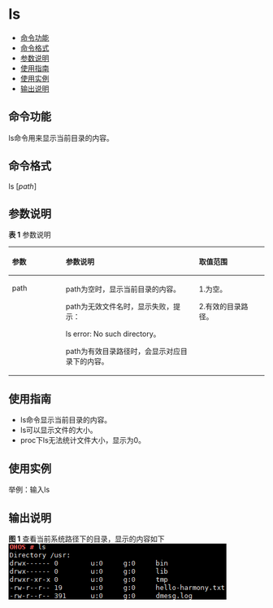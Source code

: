 # ls<a name="ZH-CN_TOPIC_0000001051451593"></a>

-   [命令功能](#section6538163771614)
-   [命令格式](#section45881743111616)
-   [参数说明](#section17528148171617)
-   [使用指南](#section041212533166)
-   [使用实例](#section986105716167)
-   [输出说明](#section2036124918592)

## 命令功能<a name="section6538163771614"></a>

ls命令用来显示当前目录的内容。

## 命令格式<a name="section45881743111616"></a>

ls \[_path_\]

## 参数说明<a name="section17528148171617"></a>

**表 1**  参数说明

<a name="table1244mcpsimp"></a>
<table><thead align="left"><tr id="row1250mcpsimp"><th class="cellrowborder" valign="top" width="21%" id="mcps1.2.4.1.1"><p id="p1252mcpsimp"><a name="p1252mcpsimp"></a><a name="p1252mcpsimp"></a>参数</p>
</th>
<th class="cellrowborder" valign="top" width="52%" id="mcps1.2.4.1.2"><p id="p1254mcpsimp"><a name="p1254mcpsimp"></a><a name="p1254mcpsimp"></a>参数说明</p>
</th>
<th class="cellrowborder" valign="top" width="27%" id="mcps1.2.4.1.3"><p id="p1256mcpsimp"><a name="p1256mcpsimp"></a><a name="p1256mcpsimp"></a>取值范围</p>
</th>
</tr>
</thead>
<tbody><tr id="row1257mcpsimp"><td class="cellrowborder" valign="top" width="21%" headers="mcps1.2.4.1.1 "><p id="p1259mcpsimp"><a name="p1259mcpsimp"></a><a name="p1259mcpsimp"></a>path</p>
</td>
<td class="cellrowborder" valign="top" width="52%" headers="mcps1.2.4.1.2 "><p id="p1261mcpsimp"><a name="p1261mcpsimp"></a><a name="p1261mcpsimp"></a>path为空时，显示当前目录的内容。</p>
<p id="p1262mcpsimp"><a name="p1262mcpsimp"></a><a name="p1262mcpsimp"></a>path为无效文件名时，显示失败，提示：</p>
<p id="p1263mcpsimp"><a name="p1263mcpsimp"></a><a name="p1263mcpsimp"></a>ls error: No such directory。</p>
<p id="p1264mcpsimp"><a name="p1264mcpsimp"></a><a name="p1264mcpsimp"></a>path为有效目录路径时，会显示对应目录下的内容。</p>
</td>
<td class="cellrowborder" valign="top" width="27%" headers="mcps1.2.4.1.3 "><p id="p1266mcpsimp"><a name="p1266mcpsimp"></a><a name="p1266mcpsimp"></a>1.为空。</p>
<p id="p1267mcpsimp"><a name="p1267mcpsimp"></a><a name="p1267mcpsimp"></a>2.有效的目录路径。</p>
</td>
</tr>
</tbody>
</table>

## 使用指南<a name="section041212533166"></a>

-   ls命令显示当前目录的内容。
-   ls可以显示文件的大小。
-   proc下ls无法统计文件大小，显示为0。

## 使用实例<a name="section986105716167"></a>

举例：输入ls

## 输出说明<a name="section2036124918592"></a>

**图 1**  查看当前系统路径下的目录，显示的内容如下<a name="fig17933775508"></a>  
![](figures/查看当前系统路径下的目录-显示的内容如下.png "查看当前系统路径下的目录-显示的内容如下")

